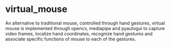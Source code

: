 # virtual_mouse
An alternative to traditional mouse, controlled through hand gestures, virtual mouse is implemented through opencv, mediapipe and pyautogui to capture video frames, localize hand coordinates, recognize hand gestures and associate specific functions of mouse to each of the gestures.
